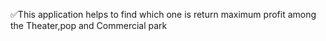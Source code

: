 ✅This application helps to find which one is return maximum profit among the Theater,pop and Commercial park
